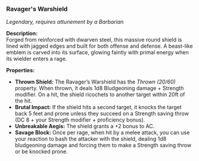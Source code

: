### **Ravager's Warshield**

_Legendary, requires attunement by a Barbarian_

**Description:**  
Forged from reinforced with dwarven steel, this massive round shield is lined with jagged edges and built for both offense and defense. A beast-like emblem is carved into its surface, glowing faintly with primal energy when its wielder enters a rage.

**Properties:**

- **Thrown Shield:** The Ravager’s Warshield has the _Thrown (20/60)_ property. When thrown, it deals 1d8 Bludgeoning damage + Strength modifier. On a hit, the shield ricochets to another target within 20ft of the hit.
- **Brutal Impact:** If the shield hits a second target, it knocks the target back 5 feet and prone unless they succeed on a Strength saving throw (DC 8 + your Strength modifier + proficiency bonus).
- **Unbreakable Aegis:** The shield grants a +2 bonus to AC.
- **Savage Block:** Once per rage, when hit by a melee attack, you can use your reaction to bash the attacker with the shield, dealing 1d8 bludgeoning damage and forcing them to make a Strength saving throw or be knocked prone.